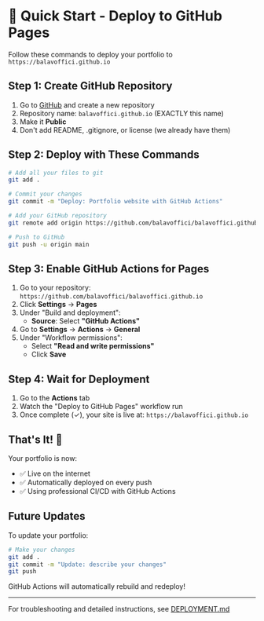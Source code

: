 # 🚀 Quick Start - Deploy to GitHub Pages

Follow these commands to deploy your portfolio to `https://balavoffici.github.io`

## Step 1: Create GitHub Repository

1. Go to [GitHub](https://github.com) and create a new repository
2. Repository name: `balavoffici.github.io` (EXACTLY this name)
3. Make it **Public**
4. Don't add README, .gitignore, or license (we already have them)

## Step 2: Deploy with These Commands

```bash
# Add all your files to git
git add .

# Commit your changes
git commit -m "Deploy: Portfolio website with GitHub Actions"

# Add your GitHub repository
git remote add origin https://github.com/balavoffici/balavoffici.github.io.git

# Push to GitHub
git push -u origin main
```

## Step 3: Enable GitHub Actions for Pages

1. Go to your repository: `https://github.com/balavoffici/balavoffici.github.io`
2. Click **Settings** → **Pages**
3. Under "Build and deployment":
   - **Source**: Select **"GitHub Actions"**
4. Go to **Settings** → **Actions** → **General**
5. Under "Workflow permissions":
   - Select **"Read and write permissions"**
   - Click **Save**

## Step 4: Wait for Deployment

1. Go to the **Actions** tab
2. Watch the "Deploy to GitHub Pages" workflow run
3. Once complete (✓), your site is live at: `https://balavoffici.github.io`

## That's It! 🎉

Your portfolio is now:

- ✅ Live on the internet
- ✅ Automatically deployed on every push
- ✅ Using professional CI/CD with GitHub Actions

## Future Updates

To update your portfolio:

```bash
# Make your changes
git add .
git commit -m "Update: describe your changes"
git push
```

GitHub Actions will automatically rebuild and redeploy!

---

For troubleshooting and detailed instructions, see [DEPLOYMENT.md](DEPLOYMENT.md)
